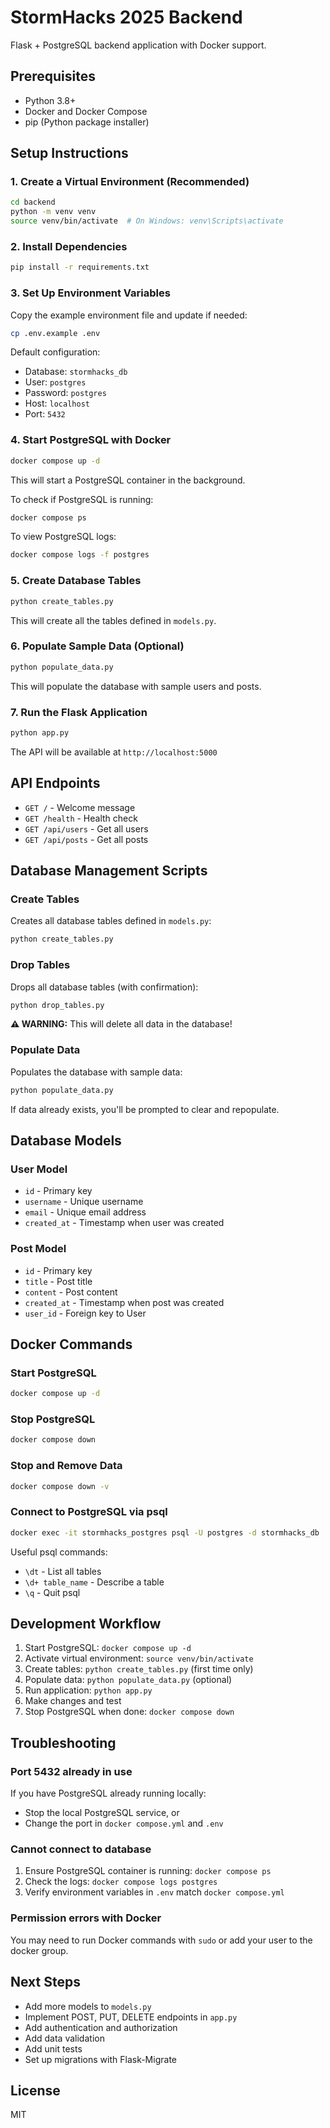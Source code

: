 # StormHacks 2025 Backend

Flask + PostgreSQL backend application with Docker support.

## Prerequisites

- Python 3.8+
- Docker and Docker Compose
- pip (Python package installer)
## Setup Instructions

### 1. Create a Virtual Environment (Recommended)

```bash
cd backend
python -m venv venv
source venv/bin/activate  # On Windows: venv\Scripts\activate
```

### 2. Install Dependencies

```bash
pip install -r requirements.txt
```

### 3. Set Up Environment Variables

Copy the example environment file and update if needed:

```bash
cp .env.example .env
```

Default configuration:
- Database: `stormhacks_db`
- User: `postgres`
- Password: `postgres`
- Host: `localhost`
- Port: `5432`

### 4. Start PostgreSQL with Docker

```bash
docker compose up -d
```

This will start a PostgreSQL container in the background.

To check if PostgreSQL is running:
```bash
docker compose ps
```

To view PostgreSQL logs:
```bash
docker compose logs -f postgres
```

### 5. Create Database Tables

```bash
python create_tables.py
```

This will create all the tables defined in `models.py`.

### 6. Populate Sample Data (Optional)

```bash
python populate_data.py
```

This will populate the database with sample users and posts.

### 7. Run the Flask Application

```bash
python app.py
```

The API will be available at `http://localhost:5000`

## API Endpoints

- `GET /` - Welcome message
- `GET /health` - Health check
- `GET /api/users` - Get all users
- `GET /api/posts` - Get all posts

## Database Management Scripts

### Create Tables

Creates all database tables defined in `models.py`:

```bash
python create_tables.py
```

### Drop Tables

Drops all database tables (with confirmation):

```bash
python drop_tables.py
```

**⚠️ WARNING:** This will delete all data in the database!

### Populate Data

Populates the database with sample data:

```bash
python populate_data.py
```

If data already exists, you'll be prompted to clear and repopulate.

## Database Models

### User Model

- `id` - Primary key
- `username` - Unique username
- `email` - Unique email address
- `created_at` - Timestamp when user was created

### Post Model

- `id` - Primary key
- `title` - Post title
- `content` - Post content
- `created_at` - Timestamp when post was created
- `user_id` - Foreign key to User

## Docker Commands

### Start PostgreSQL

```bash
docker compose up -d
```

### Stop PostgreSQL

```bash
docker compose down
```

### Stop and Remove Data

```bash
docker compose down -v
```

### Connect to PostgreSQL via psql

```bash
docker exec -it stormhacks_postgres psql -U postgres -d stormhacks_db
```

Useful psql commands:
- `\dt` - List all tables
- `\d+ table_name` - Describe a table
- `\q` - Quit psql

## Development Workflow

1. Start PostgreSQL: `docker compose up -d`
2. Activate virtual environment: `source venv/bin/activate`
3. Create tables: `python create_tables.py` (first time only)
4. Populate data: `python populate_data.py` (optional)
5. Run application: `python app.py`
6. Make changes and test
7. Stop PostgreSQL when done: `docker compose down`

## Troubleshooting

### Port 5432 already in use

If you have PostgreSQL already running locally:
- Stop the local PostgreSQL service, or
- Change the port in `docker compose.yml` and `.env`

### Cannot connect to database

1. Ensure PostgreSQL container is running: `docker compose ps`
2. Check the logs: `docker compose logs postgres`
3. Verify environment variables in `.env` match `docker compose.yml`

### Permission errors with Docker

You may need to run Docker commands with `sudo` or add your user to the docker group.

## Next Steps

- Add more models to `models.py`
- Implement POST, PUT, DELETE endpoints in `app.py`
- Add authentication and authorization
- Add data validation
- Add unit tests
- Set up migrations with Flask-Migrate

## License

MIT

